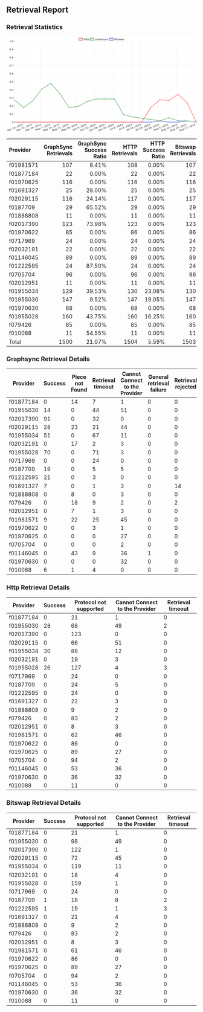 ## Retrieval Report
### Retrieval Statistics
<img src="https://raw.githubusercontent.com/data-preservation-programs/filplus-checker-assets/main/filecoin-project/filecoin-plus-large-datasets/issues/1534/1693234879438.png"/>

| Provider  | GraphSync Retrievals | GraphSync Success Ratio | HTTP Retrievals | HTTP Success Ratio | Bitswap Retrievals | Bitswap Success Ratio |
| :-------- | -------------------: | ----------------------: | --------------: | -----------------: | -----------------: | --------------------: |
| f01981571 |                  107 |                   8.41% |             108 |              0.00% |                107 |                 0.00% |
| f01877184 |                   22 |                   0.00% |              22 |              0.00% |                 22 |                 0.00% |
| f01970625 |                  116 |                   0.00% |             116 |              0.00% |                116 |                 0.00% |
| f01691327 |                   25 |                  28.00% |              25 |              0.00% |                 25 |                 0.00% |
| f02029115 |                  116 |                  24.14% |             117 |              0.00% |                117 |                 0.00% |
| f0187709  |                   29 |                  65.52% |              29 |              0.00% |                 29 |                 3.45% |
| f01888808 |                   11 |                   0.00% |              11 |              0.00% |                 11 |                 0.00% |
| f02017390 |                  123 |                  73.98% |             123 |              0.00% |                123 |                 0.00% |
| f01970622 |                   85 |                   0.00% |              86 |              0.00% |                 86 |                 0.00% |
| f0717969  |                   24 |                   0.00% |              24 |              0.00% |                 24 |                 0.00% |
| f02032191 |                   22 |                   0.00% |              22 |              0.00% |                 22 |                 0.00% |
| f01146045 |                   89 |                   0.00% |              89 |              0.00% |                 89 |                 0.00% |
| f01222595 |                   24 |                  87.50% |              24 |              0.00% |                 24 |                 4.17% |
| f0705704  |                   96 |                   0.00% |              96 |              0.00% |                 96 |                 0.00% |
| f02012951 |                   11 |                   0.00% |              11 |              0.00% |                 11 |                 0.00% |
| f01955034 |                  129 |                  39.53% |             130 |             23.08% |                130 |                 0.00% |
| f01955030 |                  147 |                   9.52% |             147 |             19.05% |                147 |                 0.00% |
| f01970630 |                   68 |                   0.00% |              68 |              0.00% |                 68 |                 0.00% |
| f01955028 |                  160 |                  43.75% |             160 |             16.25% |                160 |                 0.00% |
| f079426   |                   85 |                   0.00% |              85 |              0.00% |                 85 |                 0.00% |
| f010088   |                   11 |                  54.55% |              11 |              0.00% |                 11 |                 0.00% |
| Total     |                 1500 |                  21.07% |            1504 |              5.59% |               1503 |                 0.13% |

### Graphsync Retrieval Details
| Provider  | Success | Piece not Found | Retrieval timeout | Cannot Connect to the Provider | General retrieval failure | Retrieval rejected | Unconfirmed block transfer | Provider not online | Retrieval not free |
| --------- | ------- | --------------- | ----------------- | ------------------------------ | ------------------------- | ------------------ | -------------------------- | ------------------- | ------------------ |
| f01877184 | 0       | 14              | 7                 | 1                              | 0                         | 0                  | 0                          | 0                   | 0                  |
| f01955030 | 14      | 0               | 44                | 51                             | 0                         | 0                  | 0                          | 38                  | 0                  |
| f02017390 | 91      | 0               | 32                | 0                              | 0                         | 0                  | 0                          | 0                   | 0                  |
| f02029115 | 28      | 23              | 21                | 44                             | 0                         | 0                  | 0                          | 0                   | 0                  |
| f01955034 | 51      | 0               | 67                | 11                             | 0                         | 0                  | 0                          | 0                   | 0                  |
| f02032191 | 0       | 17              | 2                 | 3                              | 0                         | 0                  | 0                          | 0                   | 0                  |
| f01955028 | 70      | 0               | 71                | 3                              | 0                         | 0                  | 16                         | 0                   | 0                  |
| f0717969  | 0       | 0               | 24                | 0                              | 0                         | 0                  | 0                          | 0                   | 0                  |
| f0187709  | 19      | 0               | 5                 | 5                              | 0                         | 0                  | 0                          | 0                   | 0                  |
| f01222595 | 21      | 0               | 3                 | 0                              | 0                         | 0                  | 0                          | 0                   | 0                  |
| f01691327 | 7       | 0               | 1                 | 3                              | 0                         | 14                 | 0                          | 0                   | 0                  |
| f01888808 | 0       | 8               | 0                 | 3                              | 0                         | 0                  | 0                          | 0                   | 0                  |
| f079426   | 0       | 18              | 9                 | 2                              | 0                         | 2                  | 0                          | 0                   | 54                 |
| f02012951 | 0       | 7               | 1                 | 3                              | 0                         | 0                  | 0                          | 0                   | 0                  |
| f01981571 | 9       | 22              | 25                | 45                             | 0                         | 0                  | 6                          | 0                   | 0                  |
| f01970622 | 0       | 0               | 3                 | 1                              | 0                         | 0                  | 8                          | 73                  | 0                  |
| f01970625 | 0       | 0               | 0                 | 27                             | 0                         | 0                  | 0                          | 89                  | 0                  |
| f0705704  | 0       | 0               | 0                 | 2                              | 0                         | 0                  | 8                          | 31                  | 55                 |
| f01146045 | 0       | 43              | 9                 | 36                             | 1                         | 0                  | 0                          | 0                   | 0                  |
| f01970630 | 0       | 0               | 0                 | 32                             | 0                         | 0                  | 0                          | 36                  | 0                  |
| f010088   | 6       | 1               | 4                 | 0                              | 0                         | 0                  | 0                          | 0                   | 0                  |

### Http Retrieval Details
| Provider  | Success | Protocol not supported | Cannot Connect to the Provider | Retrieval timeout |
| --------- | ------- | ---------------------- | ------------------------------ | ----------------- |
| f01877184 | 0       | 21                     | 1                              | 0                 |
| f01955030 | 28      | 68                     | 49                             | 2                 |
| f02017390 | 0       | 123                    | 0                              | 0                 |
| f02029115 | 0       | 66                     | 51                             | 0                 |
| f01955034 | 30      | 88                     | 12                             | 0                 |
| f02032191 | 0       | 19                     | 3                              | 0                 |
| f01955028 | 26      | 127                    | 4                              | 3                 |
| f0717969  | 0       | 24                     | 0                              | 0                 |
| f0187709  | 0       | 24                     | 5                              | 0                 |
| f01222595 | 0       | 24                     | 0                              | 0                 |
| f01691327 | 0       | 22                     | 3                              | 0                 |
| f01888808 | 0       | 9                      | 2                              | 0                 |
| f079426   | 0       | 83                     | 2                              | 0                 |
| f02012951 | 0       | 8                      | 3                              | 0                 |
| f01981571 | 0       | 62                     | 46                             | 0                 |
| f01970622 | 0       | 86                     | 0                              | 0                 |
| f01970625 | 0       | 89                     | 27                             | 0                 |
| f0705704  | 0       | 94                     | 2                              | 0                 |
| f01146045 | 0       | 53                     | 36                             | 0                 |
| f01970630 | 0       | 36                     | 32                             | 0                 |
| f010088   | 0       | 11                     | 0                              | 0                 |

### Bitswap Retrieval Details
| Provider  | Success | Protocol not supported | Cannot Connect to the Provider | Retrieval timeout |
| --------- | ------- | ---------------------- | ------------------------------ | ----------------- |
| f01877184 | 0       | 21                     | 1                              | 0                 |
| f01955030 | 0       | 98                     | 49                             | 0                 |
| f02017390 | 0       | 122                    | 1                              | 0                 |
| f02029115 | 0       | 72                     | 45                             | 0                 |
| f01955034 | 0       | 119                    | 11                             | 0                 |
| f02032191 | 0       | 18                     | 4                              | 0                 |
| f01955028 | 0       | 159                    | 1                              | 0                 |
| f0717969  | 0       | 24                     | 0                              | 0                 |
| f0187709  | 1       | 18                     | 8                              | 2                 |
| f01222595 | 1       | 19                     | 1                              | 3                 |
| f01691327 | 0       | 21                     | 4                              | 0                 |
| f01888808 | 0       | 9                      | 2                              | 0                 |
| f079426   | 0       | 83                     | 2                              | 0                 |
| f02012951 | 0       | 8                      | 3                              | 0                 |
| f01981571 | 0       | 61                     | 46                             | 0                 |
| f01970622 | 0       | 86                     | 0                              | 0                 |
| f01970625 | 0       | 89                     | 27                             | 0                 |
| f0705704  | 0       | 94                     | 2                              | 0                 |
| f01146045 | 0       | 53                     | 36                             | 0                 |
| f01970630 | 0       | 36                     | 32                             | 0                 |
| f010088   | 0       | 11                     | 0                              | 0                 |
